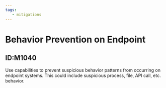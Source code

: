 ```yaml
---
tags:
   - mitigations
---
```

# Behavior Prevention on Endpoint
## ID:M1040
Use capabilities to prevent suspicious behavior patterns from occurring on endpoint systems. This could include suspicious process, file, API call, etc. behavior.
